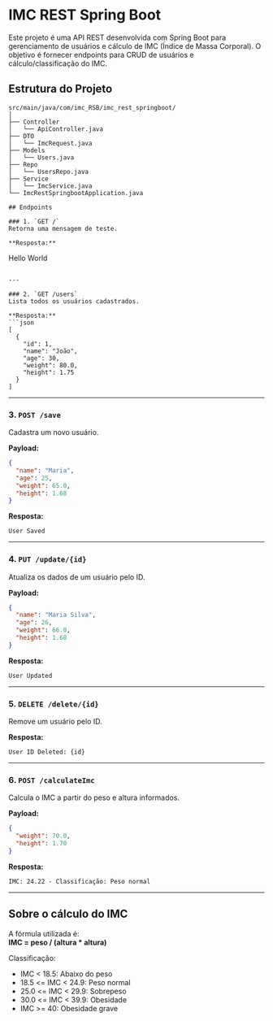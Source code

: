 # IMC REST Spring Boot

Este projeto é uma API REST desenvolvida com Spring Boot para gerenciamento de usuários e cálculo de IMC (Índice de Massa Corporal). O objetivo é fornecer endpoints para CRUD de usuários e cálculo/classificação do IMC.

## Estrutura do Projeto

```
src/main/java/com/imc_RSB/imc_rest_springboot/
│
├── Controller
│   └── ApiController.java
├── DTO
│   └── ImcRequest.java
├── Models
│   └── Users.java
├── Repo
│   └── UsersRepo.java
├── Service
│   └── ImcService.java
└── ImcRestSpringbootApplication.java

## Endpoints

### 1. `GET /`
Retorna uma mensagem de teste.

**Resposta:**
```
Hello World
```

---

### 2. `GET /users`
Lista todos os usuários cadastrados.

**Resposta:**
```json
[
  {
    "id": 1,
    "name": "João",
    "age": 30,
    "weight": 80.0,
    "height": 1.75
  }
]
```

---

### 3. `POST /save`
Cadastra um novo usuário.

**Payload:**
```json
{
  "name": "Maria",
  "age": 25,
  "weight": 65.0,
  "height": 1.68
}
```
**Resposta:**
```
User Saved
```

---

### 4. `PUT /update/{id}`
Atualiza os dados de um usuário pelo ID.

**Payload:**
```json
{
  "name": "Maria Silva",
  "age": 26,
  "weight": 66.0,
  "height": 1.68
}
```
**Resposta:**
```
User Updated
```

---

### 5. `DELETE /delete/{id}`
Remove um usuário pelo ID.

**Resposta:**
```
User ID Deleted: {id}
```

---

### 6. `POST /calculateImc`
Calcula o IMC a partir do peso e altura informados.

**Payload:**
```json
{
  "weight": 70.0,
  "height": 1.70
}
```
**Resposta:**
```
IMC: 24.22 - Classificação: Peso normal
```

---

## Sobre o cálculo do IMC

A fórmula utilizada é:  
**IMC = peso / (altura * altura)**

Classificação:
- IMC < 18.5: Abaixo do peso
- 18.5 <= IMC < 24.9: Peso normal
- 25.0 <= IMC < 29.9: Sobrepeso
- 30.0 <= IMC < 39.9: Obesidade
- IMC >= 40: Obesidade grave
